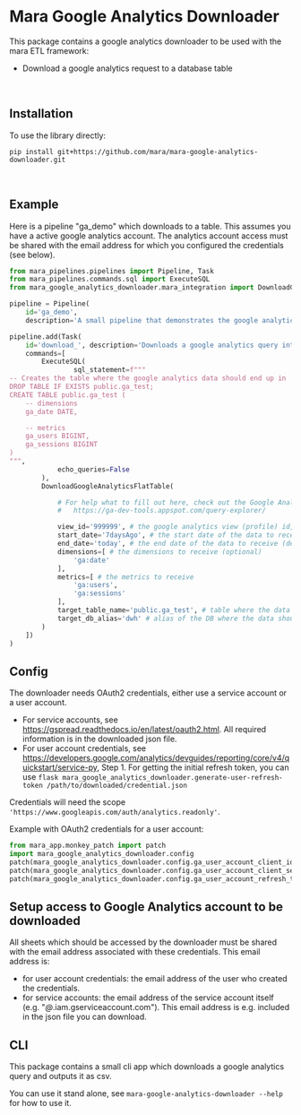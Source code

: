 # Mara Google Analytics Downloader

This package contains a google analytics downloader to be used with the mara ETL framework:

- Download a google analytics request to a database table

&nbsp;

## Installation

To use the library directly:

```
pip install git+https://github.com/mara/mara-google-analytics-downloader.git
```

&nbsp;

## Example

Here is a pipeline "ga_demo" which downloads to a table. This assumes you have a active google analytics account.
The analytics account access must be shared with the
email address for which you configured the credentials (see below).

```python
from mara_pipelines.pipelines import Pipeline, Task
from mara_pipelines.commands.sql import ExecuteSQL
from mara_google_analytics_downloader.mara_integration import DownloadGoogleAnalyticsFlatTable

pipeline = Pipeline(
    id='ga_demo',
    description='A small pipeline that demonstrates the google analytics download')

pipeline.add(Task(
    id='download_', description='Downloads a google analytics query into a flat table',
    commands=[
        ExecuteSQL(
                sql_statement=f"""
-- Creates the table where the google analytics data should end up in
DROP TABLE IF EXISTS public.ga_test;
CREATE TABLE public.ga_test (
    -- dimensions
    ga_date DATE,

    -- metrics
    ga_users BIGINT,
    ga_sessions BIGINT
)
""",
            echo_queries=False
        ),
        DownloadGoogleAnalyticsFlatTable(

            # For help what to fill out here, check out the Google Analytics Query Explorer:
            #   https://ga-dev-tools.appspot.com/query-explorer/

            view_id='999999', # the google analytics view (profile) id, without the 'ga:' prefix
            start_date='7daysAgo', # the start date of the data to receive
            end_date='today', # the end date of the data to receive (default: today)
            dimensions=[ # the dimensions to receive (optional)
                'ga:date'
            ],
            metrics=[ # the metrics to receive
                'ga:users',
                'ga:sessions'
            ],
            target_table_name='public.ga_test', # table where the data should end up
            target_db_alias='dwh' # alias of the DB where the data should end up
        )
    ])
)
```

## Config

The downloader needs OAuth2 credentials, either use a service account or a user account.
* For service accounts, see https://gspread.readthedocs.io/en/latest/oauth2.html. All required information is in the
  downloaded json file.
* For user account credentials, see https://developers.google.com/analytics/devguides/reporting/core/v4/quickstart/service-py, Step 1.
  For getting the initial refresh token, you can use
  `flask mara_google_analytics_downloader.generate-user-refresh-token /path/to/downloaded/credential.json`

Credentials will need the scope `'https://www.googleapis.com/auth/analytics.readonly'`.

Example with OAuth2 credentials for a user account:

```python
from mara_app.monkey_patch import patch
import mara_google_analytics_downloader.config
patch(mara_google_analytics_downloader.config.ga_user_account_client_id)(lambda:"....client_id...")
patch(mara_google_analytics_downloader.config.ga_user_account_client_secret)(lambda:"...client_secret...")
patch(mara_google_analytics_downloader.config.ga_user_account_refresh_token)(lambda:"...initial_refresh_token...")
```

## Setup access to Google Analytics account to be downloaded

All sheets which should be accessed by the downloader must be shared with the email address associated with these
credentials. This email address is:

* for user account credentials: the email address of the user who created the credentials.
* for service accounts: the email address of the service account itself (e.g. "*@*.iam.gserviceaccount.com").
  This email address is e.g. included in the json file you can download.

## CLI

This package contains a small cli app which downloads a google analytics query and outputs it as csv.

You can use it stand alone, see `mara-google-analytics-downloader --help` for how to use it.
